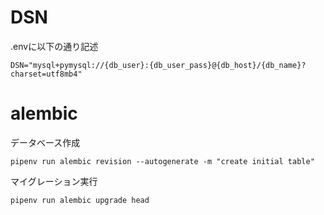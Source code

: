 # DSN

.envに以下の通り記述

`DSN="mysql+pymysql://{db_user}:{db_user_pass}@{db_host}/{db_name}?charset=utf8mb4"`

# alembic

データベース作成

`pipenv run alembic revision --autogenerate -m "create initial table"`

マイグレーション実行

`pipenv run alembic upgrade head`
